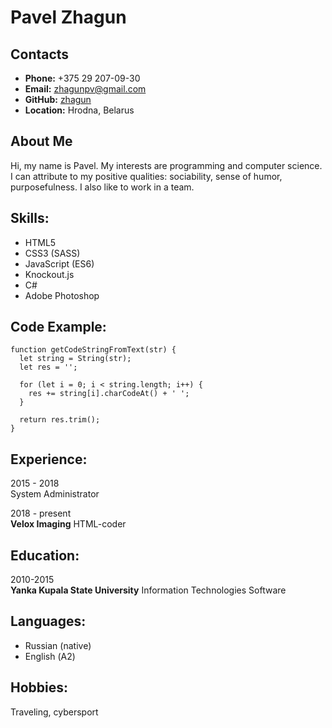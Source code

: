 # __Pavel Zhagun__

## __Contacts__
- __Phone:__ +375 29 207-09-30
- __Email:__ zhagunpv@gmail.com
- __GitHub:__ [zhagun](https://github.com/zhagun)
- __Location:__ Hrodna, Belarus
## __About Me__
Hi, my name is Pavel. My interests are programming and computer science. I can attribute to my positive qualities: sociability, sense of humor, purposefulness. I also like to work in a team.
## __Skills:__
- HTML5
- CSS3 (SASS)
- JavaScript (ES6)
- Knockout.js
- C#
- Adobe Photoshop


## __Code Example:__
```
function getCodeStringFromText(str) {
  let string = String(str);
  let res = '';

  for (let i = 0; i < string.length; i++) {
    res += string[i].charCodeAt() + ' ';
  }

  return res.trim();
}
```

## __Experience:__
2015 - 2018\
System Administrator

2018 - present\
__Velox Imaging__ HTML-coder
## __Education:__ 
2010-2015\
__Yanka Kupala State University__ Information Technologies Software


## __Languages:__
- Russian (native)
- English (А2)
## __Hobbies:__
Traveling, cybersport

